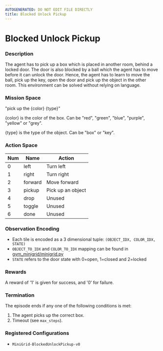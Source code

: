 ```yaml
---
AUTOGENERATED: DO NOT EDIT FILE DIRECTLY
title: Blocked Unlock Pickup
---
```



# Blocked Unlock Pickup

### Description

The agent has to pick up a box which is placed in another room, behind a
locked door. The door is also blocked by a ball which the agent has to move
before it can unlock the door. Hence, the agent has to learn to move the
ball, pick up the key, open the door and pick up the object in the other
room. This environment can be solved without relying on language.

### Mission Space

"pick up the {color} {type}"

{color} is the color of the box. Can be "red", "green", "blue", "purple",
"yellow" or "grey".

{type} is the type of the object. Can be "box" or "key".

### Action Space

| Num | Name         | Action            |
|-----|--------------|-------------------|
| 0   | left         | Turn left         |
| 1   | right        | Turn right        |
| 2   | forward      | Move forward      |
| 3   | pickup       | Pick up an object |
| 4   | drop         | Unused            |
| 5   | toggle       | Unused            |
| 6   | done         | Unused            |

### Observation Encoding

- Each tile is encoded as a 3 dimensional tuple:
    `(OBJECT_IDX, COLOR_IDX, STATE)`
- `OBJECT_TO_IDX` and `COLOR_TO_IDX` mapping can be found in
    [gym_minigrid/minigrid.py](gym_minigrid/minigrid.py)
- `STATE` refers to the door state with 0=open, 1=closed and 2=locked

### Rewards

A reward of '1' is given for success, and '0' for failure.

### Termination

The episode ends if any one of the following conditions is met:

1. The agent picks up the correct box.
2. Timeout (see `max_steps`).

### Registered Configurations

- `MiniGrid-BlockedUnlockPickup-v0`
